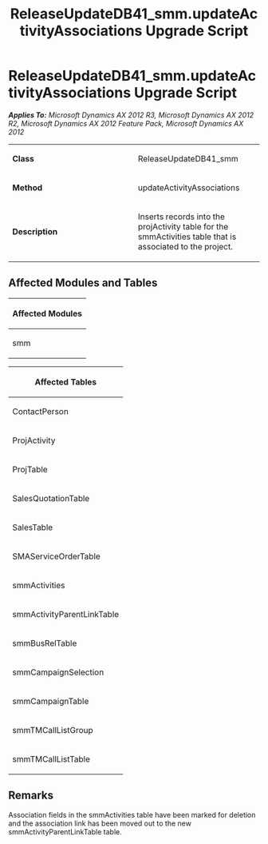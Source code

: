 ﻿---
title: ReleaseUpdateDB41_smm.updateActivityAssociations Upgrade Script
TOCTitle: ReleaseUpdateDB41_smm.updateActivityAssociations Upgrade Script
ms:assetid: cbba13b3-adfc-25bf-2579-228739af330c
ms:mtpsurl: https://msdn.microsoft.com/en-us/library/JJ719675(v=AX.60)
ms:contentKeyID: 49711242
ms.date: 05/18/2015
mtps_version: v=AX.60
---

# ReleaseUpdateDB41\_smm.updateActivityAssociations Upgrade Script 


_**Applies To:** Microsoft Dynamics AX 2012 R3, Microsoft Dynamics AX 2012 R2, Microsoft Dynamics AX 2012 Feature Pack, Microsoft Dynamics AX 2012_

<table>
<colgroup>
<col style="width: 50%" />
<col style="width: 50%" />
</colgroup>
<tbody>
<tr class="odd">
<td><p><strong>Class</strong></p></td>
<td><p>ReleaseUpdateDB41_smm</p></td>
</tr>
<tr class="even">
<td><p><strong>Method</strong></p></td>
<td><p>updateActivityAssociations</p></td>
</tr>
<tr class="odd">
<td><p><strong>Description</strong></p></td>
<td><p>Inserts records into the projActivity table for the smmActivities table that is associated to the project.</p></td>
</tr>
</tbody>
</table>


## Affected Modules and Tables

<table>
<colgroup>
<col style="width: 100%" />
</colgroup>
<thead>
<tr class="header">
<th><p>Affected Modules</p></th>
</tr>
</thead>
<tbody>
<tr class="odd">
<td><p>smm</p></td>
</tr>
</tbody>
</table>


<table>
<colgroup>
<col style="width: 100%" />
</colgroup>
<thead>
<tr class="header">
<th><p>Affected Tables</p></th>
</tr>
</thead>
<tbody>
<tr class="odd">
<td><p>ContactPerson</p></td>
</tr>
<tr class="even">
<td><p>ProjActivity</p></td>
</tr>
<tr class="odd">
<td><p>ProjTable</p></td>
</tr>
<tr class="even">
<td><p>SalesQuotationTable</p></td>
</tr>
<tr class="odd">
<td><p>SalesTable</p></td>
</tr>
<tr class="even">
<td><p>SMAServiceOrderTable</p></td>
</tr>
<tr class="odd">
<td><p>smmActivities</p></td>
</tr>
<tr class="even">
<td><p>smmActivityParentLinkTable</p></td>
</tr>
<tr class="odd">
<td><p>smmBusRelTable</p></td>
</tr>
<tr class="even">
<td><p>smmCampaignSelection</p></td>
</tr>
<tr class="odd">
<td><p>smmCampaignTable</p></td>
</tr>
<tr class="even">
<td><p>smmTMCallListGroup</p></td>
</tr>
<tr class="odd">
<td><p>smmTMCallListTable</p></td>
</tr>
</tbody>
</table>


## Remarks

Association fields in the smmActivities table have been marked for deletion and the association link has been moved out to the new smmActivityParentLinkTable table.

  


